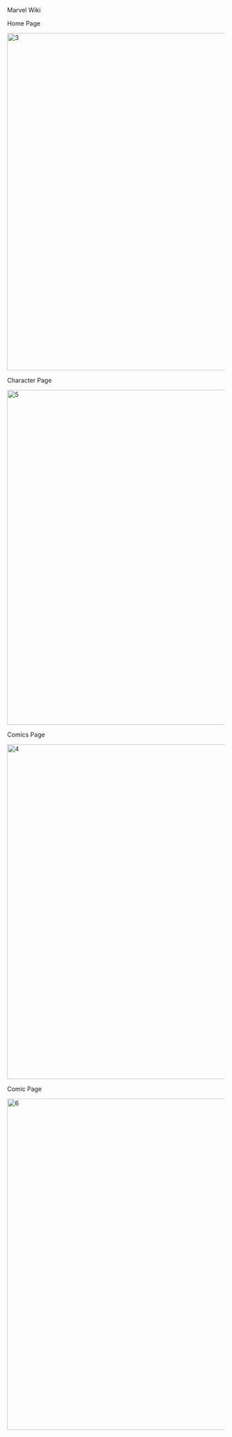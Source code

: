 Marvel Wiki

Home Page

<img width="780" alt="3" src="https://user-images.githubusercontent.com/61510461/223063428-8fdcbc17-43e8-4e59-b883-ba91e894bf33.PNG">

Character Page

<img width="774" alt="5" src="https://user-images.githubusercontent.com/61510461/223063444-60ebe445-a42a-4bff-a6ba-5d3557e38cb5.PNG">

Comics Page

<img width="774" alt="4" src="https://user-images.githubusercontent.com/61510461/223063470-4999b765-d06b-4d50-9c18-bfdc7b0e7c02.PNG">

Comic Page

<img width="766" alt="6" src="https://user-images.githubusercontent.com/61510461/223063492-5da2e14b-c496-4066-927c-f7b769b32760.PNG">

